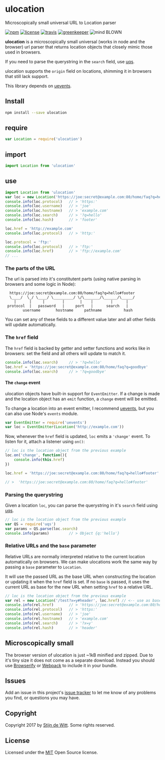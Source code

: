 # ulocation
Microscopically small universal URL to Location parser

[![npm](https://img.shields.io/npm/v/ulocation.svg)](https://npmjs.com/package/ulocation)
[![license](https://img.shields.io/npm/l/ulocation.svg)](https://github.com/Download/ulocation/blob/master/LICENSE.md)
[![travis](https://img.shields.io/travis/Download/ulocation.svg)](https://travis-ci.org/Download/ulocation)
[![greenkeeper](https://img.shields.io/david/Download/ulocation.svg)](https://greenkeeper.io/)
![mind BLOWN](https://img.shields.io/badge/mind-BLOWN-ff69b4.svg)

**ulocation** is a microscopically small universal (works in node and the browser)
url parser that returns location objects that closely mimic those used in browsers. 

If you need to parse the querystring in the `search` field, use [uqs](https://npmjs.com/package/uqs).

ulocation supports the `origin` field on locations, shimming it in browsers that still lack support.

This library depends on [uevents](https://npmjs.com/package/uevents).

## Install
```sh
npm install --save ulocation
```

## require
```js
var Location = require('ulocation')
```

## import
```js
import Location from 'ulocation'
```

## use
```js
import Location from 'ulocation'
var loc = new Location('https://joe:secret@example.com:80/home/faq?q=hello#footer')
console.info(loc.protocol)   // > 'https:'
console.info(loc.username)   // > 'joe'
console.info(loc.hostname)   // > 'example.com'
console.info(loc.search)     // > '?q=hello'
console.info(loc.hash)       // > 'footer'

loc.href = 'http://example.com'
console.info(loc.protocol)   // > 'http:'

loc.protocol = 'ftp:'
console.info(loc.protocol)   // > 'ftp:'
console.info(loc.href)       // > 'ftp://example.com'
// ...
```

### The parts of the URL
The url is parsed into it's constitutent parts (using native parsing in browsers and some logic in Node):

```
  https://joe:secret@example.com:80/home/faq?q=hello#footer
  \____/  \_/ \____/ \_________/ \/\_______/\______/\_____/
    |      |     |        |       |    |        |      |
 protocol  |   password   |     port   |      search   |
        username       hostname     pathname          hash
```

You can set any of these fields to a different value later and all other fields will update automatically.

### The `href` field
The `href` field is backed by getter and setter functions and works like in browsers: set the field 
and all others will update to match it. 

```js
console.info(loc.search)     // > '?q=hello'
loc.href = 'https://joe:secret@example.com:80/home/faq?q=goodbye'
console.info(loc.search)     // > '?q=goodbye'
```

#### The `change` event
ulocation objects have built-in support for `EventEmitter`. If a change is made and the location 
object has an `emit` function, a `change` event will be emitted.

To change a location into an event emitter, I recommend [uevents](https://npmjs.com/package/uevents),
but you can also use Node's `events` module.

```js
var EventEmitter = require('uevents')
var loc = EventEmitter(Location('http://example.com'))
```

Now, whenever the `href` field is updated, `loc` emits a `'change'` event. 
To listen for it, attach a listener using `on()`:

```js
// loc is the location object from the previous example
loc.on('change', function(){
	console.info(this.href)
})

loc.href = 'https://joe:secret@example.com:80/home/faq?q=hello#footer'

// >  'https://joe:secret@example.com:80/home/faq?q=hello#footer'
```

### Parsing the querystring
Given a location `loc`, you can parse the querystring in it's `search` field 
using [uqs](https://github.com/download/uqs).

```js
// loc is the location object from the previous example
var QS = require('uqs')
var params = QS.parse(loc.search)
console.info(params)         // > Object {q:'hello'}
```

### Relative URLs and the `base` parameter
Relative URLs are normally interpreted relative to the current location automatically on 
browsers. We can make ulocations work the same way by passing a `base` parameter to `Location`.

It will use the passed URL as the base URL when constructing the location or updating 
it when the `href` field is set. If no `base` is passed, it uses the current URL as 
base for the new URL when setting `href` to a relative URL.

```js
// loc is the location object from the previous example
var rel = new Location('/test?x=y#header', loc.href) // <-- use as base
console.info(rel.href)       // > 'https://joe:secret@example.com:80/home/test?x=y#header'
console.info(rel.protocol)   // > 'https:'
console.info(rel.username)   // > 'joe'
console.info(rel.hostname)   // > 'example.com'
console.info(rel.search)     // > '?x=y'
console.info(rel.hash)       // > 'header'
```

## Microscopically small
The browser version of ulocation is just ~1kB minified and zipped. 
Due to it's tiny size it does not come as a separate download. Instead you should use 
[Browserify](http://browserify.org/) or [Webpack](https://webpack.js.org/) to include 
it in your bundle.

## Issues
Add an issue in this project's [issue tracker](https://github.com/download/ulocation/issues)
to let me know of any problems you find, or questions you may have.

## Copyright
Copyright 2017 by [Stijn de Witt](https://StijnDeWitt.com). Some rights reserved.

## License
Licensed under the [MIT](https://github.com/download/ulocation/blob/master/LICENSE.md) Open Source license.

